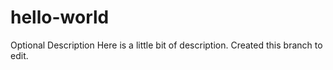 # hello-world
Optional Description
Here is a little bit of description. Created this branch to edit.
